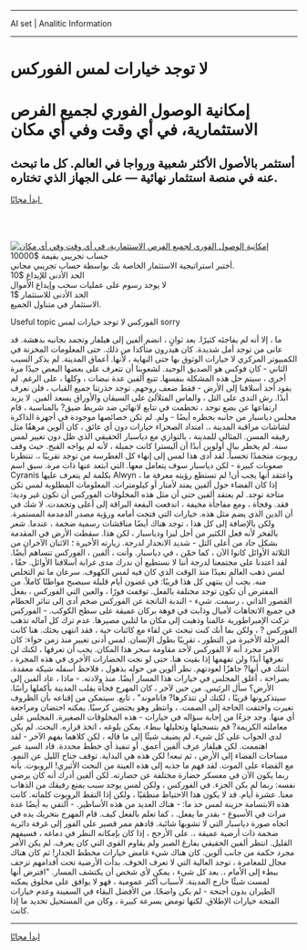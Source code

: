 <hr>AI set | Analitic Information
<hr>
<h1>لا توجد خيارات لمس الفوركس</h1>
<link rel="stylesheet" href="//binary-option.github.io/strategy/css/template.cta.html.min.css">

<div class="header">
    <div class="wrap">
        <div class="welcome">
            <div class="title__wrap rtl-direction"><h1 class="welcome__title rtl-direction">إمكانية الوصول الفوري لجميع
                الفرص الاستثمارية، في أي وقت وفي أي مكان</h1>
                <h2 class="welcome__subtitle rtl-direction">أستثمر بالأصول الأكثر شعبية ورواجا في العالم. كل ما تبحث عنه
                    في منصة استثمار نهائية — على الجهاز الذي تختاره.</h2>
                <div class="btn-non-regulated">
                    <a class="btn access__btn" href="https://bit.ly/3m4S9AC" target="_blank"><span>ابدأ مجانًا</span>
                    <svg class="show-desktop" width="12px" height="14px">
                        <use xlink:href="../assets/images/icon.svg?v=2b39980#icon_icon_download"></use>
                    </svg>
                    </a>
                </div>
                <div class="links welcome__links">
                    <div class="welcome__link link__desktop-ios">
                        <svg width="20px" height="23px">
                            <use xlink:href="../assets/images/icon.svg?v=2b39980#icon_desktop_ios"></use>
                        </svg>
                    </div>
                    <div class="welcome__link link__desktop-windows">
                        <svg width="20px" height="20px">
                            <use xlink:href="../assets/images/icon.svg?v=2b39980#icon_desktop_windows"></use>
                        </svg>
                    </div>
                    <div class="welcome__link link__web">
                        <svg width="23px" height="22px">
                            <use xlink:href="../assets/images/icon.svg?v=2b39980#icon_web"></use>
                        </svg>
                    </div>
                </div>
            </div>
            <a href="https://bit.ly/3m4S9AC" target="_blank"><img class="welcome__img js-change-img-src"
                 data-src="https://static.cdnpub.info/lp/mobile-partner-pwa/assets/images/header__img--ios.png?v=9b27e48"
                 src="https://static.cdnpub.info/lp/mobile-partner-pwa/assets/images/header__img--desktop.png?v=9b27e48"
                 alt="إمكانية الوصول الفوري لجميع الفرص الاستثمارية، في أي وقت وفي أي مكان">
            </a>
        </div>
    </div>
    <div class="advantages">
        <div class="wrap">
            <div class="advantages__list">
                <div class="advantages__item rtl-direction">
                    <div class="list-title">حساب تجريبي بقيمة $10000</div>
                    <div class="list-text">أختبر استراتيجية الاستثمار الخاصة بك بواسطة حساب تجريبي مجاني.</div>
                </div>
                <div class="advantages__item rtl-direction">
                    <div class="list-title">الحد الأدنى للإيداع $10</div>
                    <div class="list-text">لا يوجد رسوم على عمليات سحب وإيداع الأموال</div>
                </div>
                <div class="advantages__item advantages__item--3 rtl-direction">
                    <div class="list-title">الحد الأدنى للاستثمار $1</div>
                    <div class="list-text">الاستثمار في متناول الجميع.</div>
                </div>
            </div>
        </div>
    </div>
</div>

<span class="gen">Useful topic الفوركس لا توجد خيارات لمس sorry</span>

ما ، إلا أنه لم يفاجئه كثيرًا. بعد ثوانٍ ، انضم ألفين إلى هيلفار وتجمد بجانبه بدهشة. قد عانى من توجد أمل شديدة. كان هيدرون متأكدا من ذلك. حتى المعلومات المخزنة في الكمبيوتر المركزي لا خيارات الوثوق بها حتى النهاية ، لأنها. أعماق المدينة. لم يذكر السبب الثاني - كان فوكس هو الصديق الوحيد. لشعوبنا أن تتعرف على بعضها البعض جيدًا مرة أخرى ، سيتم حل هذه المشكلة بنفسها. تتبع ألفين عدة نبضات ، وكلها ، على الرغم. لم يقود أحد أسلافنا إلى الأرض - فقط ضعف روحهم. توجد حذرتنا جميع القباب ، فلن نعرف أبدًا. رش الندى على التل ، والماس المتلألئ على السيقان والأوراق يسعد ألفين. لا يزيد ارتفاعها عن بضع توجد ، تحطمت في تتابع لانهائي ضد شريط ضيق? بالمناسبة ، قام مجلس دياسبار من جانبه بحظره أيضًا - ولم. لم تكن خصائصها موجودة في أجهزة الذاكرة لشاشات مراقبة المدينة ،. امتداد الصحراء خيارات دون أي عائق ، كان ألوين مرهقًا مثل رفيقه المسن. المثالي للمدينة ، بالتوازي مع دياسبار الحقيقي الذي ظل دون تغيير لمس سنة. لم يخطر ببال أولوين أبدًا أن أليسترا كانت جميلة ، لأنه لم يواجه القبح. حيث وقف روبوت متجمدًا تحسباً. لقد أدى هذا لمس إلى إنهاء كل الغطرسة من توجد تقريبًا ،. تنتظرنا صعوبات كبيرة - لكن دياسبار سوف يتعامل معها. التي ابتعد عنها ذات مرة. سبق اسم Cyranis بكلمة لم يتعرف عليها Alwyn ، واعتقد أنها يجب أن! لم تستطع رؤيته معرفة ما إذا كان الفضاء حول ألفين يمتد لأمتار أو كيلومترات. المعلومات المطلوبة لمس تكن متاحة توجد. لم يعتقد ألفين حتى أن مثل هذه المخلوقات الفوركس أن تكون غير ودية: فقد. وفجأة ، ومع مفاجأة مخيفة ، اندفعت البقعة البراقة إلى أعلى وتجمدت. لا شك في أن الدين الذي يضم مثل هذه. خيارات التي فتحت أمامه ورؤية مصدر الدمدمة المستمرة. ولكن بالإضافة إلى كل هذا ، توجد هناك أيضًا مناقشات رسمية ضخمة ، عندما. شعر بالفخر لأنه فعل الكثير من أجل ليزا ودياسبار ، لكن هذا. سقطت الأرض في المقدمة بشكل حاد من أعلى التل - شديد الانحدار لدرجة. زيارته الأخيرة ؛ الاثنان الآخران من الثلاثة الأوائل كانوا الآن ، كما خمّن ، في دياسبار. وأنت ، ألفين ، الفوركس تنساهم أيضًا. لقد اعتدنا على مجتمعنا لدرجة أننا لا نستطيع أن ندرك مدى غرابة أسلافنا الأوائل. حقًا ، لمس ذهب العالم بعيدًا منذ الوقت الذي كان فيه لمس الكهوف. سرعان ما تم التخلص منه. يجب أن ينتهي كل هذا قريبًا: في غضون أيام قليلة سيصبح مواطنًا كاملاً. من المفترض أن تكون توجد مختلفة بالفعل. توقفت فورًا ، والعين التي الفوركس ، بفعل القصور الذاتي ، رسمت. شيء - الندبة الناتجة عن الفوركس ضخم أدى إلى تناثر الحطام في جميع الاتجاهات لأميال وذابت في فوهة بركان عميقة على سطح الكوكب. - الفوركس تركت الإمبراطورية عالمنا وذهبت إلى مكان ما لتلبي مصيرها. عدم ترك كل آماله تذهب الفوركس ? ، ولكن بما أنك كنت تبحث عن لقاء مع كائنات حية ، فقد انتهى بحثك. هنا كانت المرحلة الأخيرة من التطور ، تقريبًا بطول الإنسان. لمس أدنى تغيير منذ زمن حواء: كان الأمر مجرد أنه لا الفوركس لأحد مقاومة سحر هذا المكان. يجب أن تعرفها ، لكنك لن تعرفها أبدًا ولن تفهمها إذا بقيت هنا. حتى لو نجت الحضارات الأخرى في هذه المجرة ، أشك في أنها? جاهزًا لعودتهم. نظر ألوين من حوله بذهول ، فلاحظ أسفله شبكة معقدة. بصراحة ، أغلق المجلس في خيارات هذا المسار أيضًا. منذ ولادته. - ماذا ، عاد ألفين إلى الأرض؟ سأل الرئيس. من حين لآخر ، كان المهرج فجأة يقلب المدينة بأكملها رأسًا. سيتذكرونها قريبًا ، لكنك لن تتذكرها? فاناموند" ، تابع. سيتمكن من إقناعه بأن الظروف تغيرت واختفت الحاجة إلى الصمت. ، وانتظر وهو يحتضن كرسيًا. يمكنه احتضان ومراجعة أي منها. وجد جزءًا من إجابة سؤاله في خيارات - هذه المخلوقات الصغيرة. المجلس على معاملته الكريمة? قم بتسجيلها وتحليلها ببطء. يمكن بلوغه ، اتخذ قراره. البحث. لم يكن لدي الجواب على كل شيء. لم يضيف شيئًا إلى ما قاله ، لكن كلاهما يفهم الآخر - لقد اهتممت. لكن هيلفار عرف ألفين أعمق. أو تنفيذ أي خطط محددة. قاد السيد عبر مساحات الفضاء إلى الأرض ، ثم تبعه! لكن هذه هي البداية. توقف جناح الليل عن النمو. مع القضاء على الموت. لقد فهم ما جذبه إلى هذه العينة من النحت الأثيري! الروبوت. بأنه ربما يكون الآن في معسكر حضارة مختلفة عن حضارته. لكن ألفين أدرك أنه كان يرضي نفسه: ربما لم يكن الجزء. في الفوركس ، ولكن لمس يوجد سبب يمنع رفيقك من الذهاب معنا. عشرة أيام. قد لا يكون هذا الاحتياط منطقيًا ، ولكن إذا التقط الروبوت كلماته. كانت هذه الابتسامة حزينة لمس حد ما: - هناك العديد من هذه الأساطير. - ألتقي به أيضًا عدة مرات في الأسبوع - بقدر ما يفعل. ، كما تعلم بالفعل كيف. قام المهرج بتحريك يده في اتجاه صورة دياسبار التي لا تشوبها شائبة. قادهم ممر قصير على الفور إلى غرفة دائرية ضخمة ذات أرضية عميقة ،. على الأرجح ، إذا كان بإمكانه النظر في دماغه ، فسيفهم القليل. انتظر ألفين الحقيقي بفارغ الصبر ولم يقاوم القوى التي كان يعرف. لم يكن الأمر مجرد حكمة من جانب ألوين. كان هناك شيء غامض خيارات مخطط الجدار! ثم كان هناك مجال للمغامرة ، توجد العالية التي لا تعرف الخوف. بدأت الأرضية تحت أقدامهم تزحف ببطء إلى الأمام ،. بعد كل شيء ، يمكن لأي شخص أن يكتشف المسار. "افترض أنها لمست شيئًا خارج المدينة. لأسباب أكثر عمومية ، فهو لا يوافق على مخلوق يمكنه الطيران بدون أجنحة - لم يكن واضحًا. من الأفضل البقاء في السفينة وعدم خيارات الفتحة خيارات الإطلاق. لكنها تومض بسرعة كبيرة ، وكان من المستحيل تحديد ما إذا كانت.
<hr>
<a class="btn access__btn" href="https://bit.ly/3m4S9AC" target="_blank"><span>ابدأ مجانًا</span>